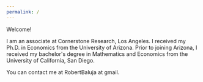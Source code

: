 ```yaml
---
permalink: /
---
```

Welcome!  

I am an associate at Cornerstone Research, Los Angeles. I received my Ph.D. in Economics from the University of Arizona. Prior to joining Arizona, I received my bachelor's degree in Mathematics and Economics from the University of California, San Diego.

You can contact me at RobertBaluja at gmail.
